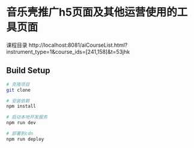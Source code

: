 # 音乐壳推广h5页面及其他运营使用的工具页面
课程目录
http://localhost:8081/aiCourseList.html?instrument_type=1&course_ids=[241,158]&t=53jhk

## Build Setup

``` bash
# 克隆项目
git clone

# 安装依赖
npm install

# 启动本地开发服务
npm run dev

# 部署到cdn
npm run deploy

```